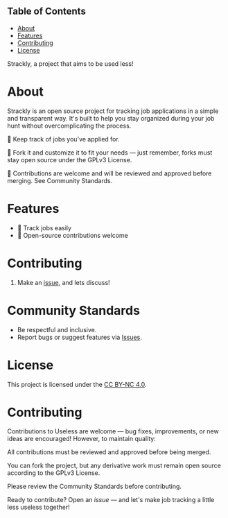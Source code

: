 ## Table of Contents

- [About](#about)
- [Features](#features)
- [Contributing](#contributing)
- [License](#license)

Strackly, a project that aims to be used less!

# About

Strackly is an open source project for tracking job applications in a simple and transparent way.
It's built to help you stay organized during your job hunt without overcomplicating the process.

📄 Keep track of jobs you’ve applied for.

🚀 Fork it and customize it to fit your needs — just remember, forks must stay open source under the GPLv3 License.

🤝 Contributions are welcome and will be reviewed and approved before merging. See Community Standards.

# Features

- 📄 Track jobs easily
- 🤝 Open-source contributions welcome

# Contributing

1. Make an [issue](https://github.com/Abarbesgaard/useless/issues), and lets discuss!

# Community Standards

- Be respectful and inclusive.
- Report bugs or suggest features via [Issues](https://github.com/Abarbesgaard/useless/issues).

# License

This project is licensed under the [CC BY-NC 4.0](https://creativecommons.org/licenses/by-nc/4.0/).

# Contributing

Contributions to Useless are welcome — bug fixes, improvements, or new ideas are encouraged!
However, to maintain quality:

All contributions must be reviewed and approved before being merged.

You can fork the project, but any derivative work must remain open source according to the GPLv3 License.

Please review the Community Standards before contributing.

Ready to contribute? Open an _issue_ — and let's make job tracking a little less useless together!
